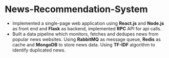 # News-Recommendation-System
* Implemented a single-page web application using **React.js** and **Node.js** as front end and **Flask** as backend, implemented **RPC** API for api calls.
* Built a data pipeline which monitors, fetches and dedupes news from popular news websites. Using **RabbitMQ** as message queue, 
**Redis** as cache and **MongoDB** to store news data. Using **TF-IDF** algorithm to identify duplicated news.
